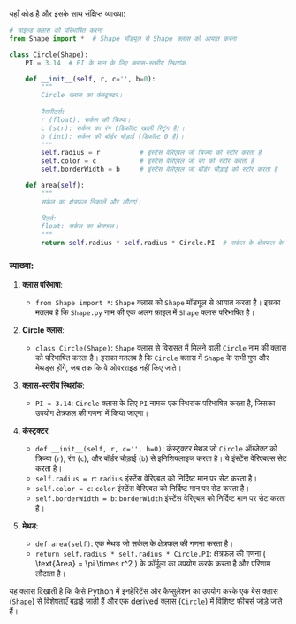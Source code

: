 यहाँ कोड है और इसके साथ संक्षिप्त व्याख्या:

```python
# चाइल्ड क्लास को परिभाषित करना
from Shape import *  # Shape मॉड्यूल से Shape क्लास को आयात करना

class Circle(Shape):
    PI = 3.14  # PI के मान के लिए क्लास-स्तरीय स्थिरांक

    def __init__(self, r, c='', b=0):
        """
        Circle क्लास का कंस्ट्रक्टर।
        
        पैरामीटर्स:
        r (float): सर्कल की त्रिज्या।
        c (str): सर्कल का रंग (डिफ़ॉल्ट खाली स्ट्रिंग है)।
        b (int): सर्कल की बॉर्डर चौड़ाई (डिफ़ॉल्ट 0 है)।
        """
        self.radius = r          # इंस्टेंस वेरिएबल जो त्रिज्या को स्टोर करता है
        self.color = c           # इंस्टेंस वेरिएबल जो रंग को स्टोर करता है
        self.borderWidth = b     # इंस्टेंस वेरिएबल जो बॉर्डर चौड़ाई को स्टोर करता है

    def area(self):
        """
        सर्कल का क्षेत्रफल निकालें और लौटाएं।
        
        रिटर्न:
        float: सर्कल का क्षेत्रफल।
        """
        return self.radius * self.radius * Circle.PI  # सर्कल के क्षेत्रफल के फॉर्मूला का उपयोग करके
```

### व्याख्या:

1. **क्लास परिभाषा**:
   - `from Shape import *`: `Shape` क्लास को `Shape` मॉड्यूल से आयात करता है। इसका मतलब है कि `Shape.py` नाम की एक अलग फ़ाइल में `Shape` क्लास परिभाषित है।

2. **Circle क्लास**:
   - `class Circle(Shape)`: `Shape` क्लास से विरासत में मिलने वाली `Circle` नाम की क्लास को परिभाषित करता है। इसका मतलब है कि `Circle` क्लास में `Shape` के सभी गुण और मेथड्स होंगे, जब तक कि वे ओवरराइड नहीं किए जाते।

3. **क्लास-स्तरीय स्थिरांक**:
   - `PI = 3.14`: `Circle` क्लास के लिए `PI` नामक एक स्थिरांक परिभाषित करता है, जिसका उपयोग क्षेत्रफल की गणना में किया जाएगा।

4. **कंस्ट्रक्टर**:
   - `def __init__(self, r, c='', b=0)`: कंस्ट्रक्टर मेथड जो `Circle` ऑब्जेक्ट को त्रिज्या (`r`), रंग (`c`), और बॉर्डर चौड़ाई (`b`) से इनिशियलाइज करता है। ये इंस्टेंस वेरिएबल्स सेट करता है।
   - `self.radius = r`: `radius` इंस्टेंस वेरिएबल को निर्दिष्ट मान पर सेट करता है।
   - `self.color = c`: `color` इंस्टेंस वेरिएबल को निर्दिष्ट मान पर सेट करता है।
   - `self.borderWidth = b`: `borderWidth` इंस्टेंस वेरिएबल को निर्दिष्ट मान पर सेट करता है।

5. **मेथड**:
   - `def area(self)`: एक मेथड जो सर्कल के क्षेत्रफल की गणना करता है।
   - `return self.radius * self.radius * Circle.PI`: क्षेत्रफल की गणना \( \text{Area} = \pi \times r^2 \) के फॉर्मूला का उपयोग करके करता है और परिणाम लौटाता है।

यह क्लास दिखाती है कि कैसे Python में इनहेरिटेंस और कैप्सुलेशन का उपयोग करके एक बेस क्लास (`Shape`) से विशेषताएँ बढ़ाई जाती हैं और एक derived क्लास (`Circle`) में विशिष्ट फीचर्स जोड़े जाते हैं।
